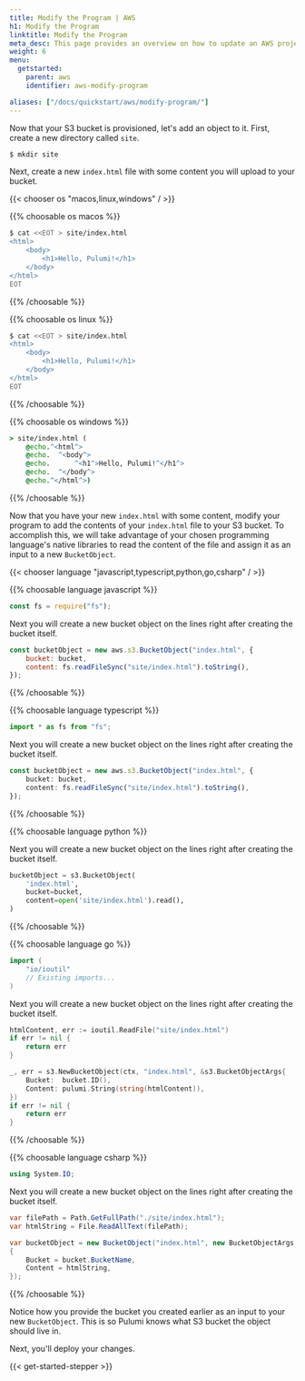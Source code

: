 ```yaml
---
title: Modify the Program | AWS
h1: Modify the Program
linktitle: Modify the Program
meta_desc: This page provides an overview on how to update an AWS project from a Pulumi program.
weight: 6
menu:
  getstarted:
    parent: aws
    identifier: aws-modify-program

aliases: ["/docs/quickstart/aws/modify-program/"]
---
```


Now that your S3 bucket is provisioned, let's add an object to it. First, create a new directory called `site`.

```bash
$ mkdir site
```

Next, create a new `index.html` file with some content you will upload to your bucket.

{{< chooser os "macos,linux,windows" / >}}

{{% choosable os macos %}}

```bash
$ cat <<EOT > site/index.html
<html>
    <body>
        <h1>Hello, Pulumi!</h1>
    </body>
</html>
EOT
```

{{% /choosable %}}

{{% choosable os linux %}}

```bash
$ cat <<EOT > site/index.html
<html>
    <body>
        <h1>Hello, Pulumi!</h1>
    </body>
</html>
EOT
```

{{% /choosable %}}

{{% choosable os windows %}}

```bat
> site/index.html (
    @echo.^<html^>
    @echo.  ^<body^>
    @echo.      ^<h1^>Hello, Pulumi!^</h1^>
    @echo.  ^</body^>
    @echo.^</html^>)
```

{{% /choosable %}}

Now that you have your new `index.html` with some content, modify your program to add the contents of your `index.html` file to your S3 bucket. To accomplish this, we will take advantage of your chosen programming language's native libraries to read the content of the file and assign it as an input to a new  `BucketObject`.

{{< chooser language "javascript,typescript,python,go,csharp" / >}}

{{% choosable language javascript %}}

```javascript
const fs = require("fs");
```

Next you will create a new bucket object on the lines right after creating the bucket itself.

```javascript
const bucketObject = new aws.s3.BucketObject("index.html", {
    bucket: bucket,
    content: fs.readFileSync("site/index.html").toString(),
});
```

{{% /choosable %}}

{{% choosable language typescript %}}

```typescript
import * as fs from "fs";
```

Next you will create a new bucket object on the lines right after creating the bucket itself.

```typescript
const bucketObject = new aws.s3.BucketObject("index.html", {
    bucket: bucket,
    content: fs.readFileSync("site/index.html").toString(),
});
```

{{% /choosable %}}

{{% choosable language python %}}

Next you will create a new bucket object on the lines right after creating the bucket itself.

```python
bucketObject = s3.BucketObject(
    'index.html',
    bucket=bucket,
    content=open('site/index.html').read(),
)
```

{{% /choosable %}}

{{% choosable language go %}}

```go
import (
    "io/ioutil"
    // Existing imports...
)
```

Next you will create a new bucket object on the lines right after creating the bucket itself.

```go
htmlContent, err := ioutil.ReadFile("site/index.html")
if err != nil {
    return err
}

_, err = s3.NewBucketObject(ctx, "index.html", &s3.BucketObjectArgs{
    Bucket:  bucket.ID(),
    Content: pulumi.String(string(htmlContent)),
})
if err != nil {
    return err
}
```

{{% /choosable %}}

{{% choosable language csharp %}}

```csharp
using System.IO;
```

Next you will create a new bucket object on the lines right after creating the bucket itself.

```csharp
var filePath = Path.GetFullPath("./site/index.html");
var htmlString = File.ReadAllText(filePath);

var bucketObject = new BucketObject("index.html", new BucketObjectArgs
{
    Bucket = bucket.BucketName,
    Content = htmlString,
});
```

{{% /choosable %}}

Notice how you provide the bucket you created earlier as an input to your new `BucketObject`. This is so Pulumi knows what S3 bucket the object should live in.

Next, you'll deploy your changes.

{{< get-started-stepper >}}
